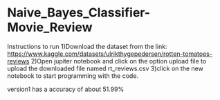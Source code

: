 # Naive_Bayes_Classifier-Movie_Review

Instructions to run
1)Download the dataset from the link: https://www.kaggle.com/datasets/ulrikthygepedersen/rotten-tomatoes-reviews 
2)Open jupiter notebook and click on the option upload file to upload the downloaded file named rt_reviews.csv
3)click on the new notebook to start programming with the code.

version1 has a accuracy of about 51.99%

